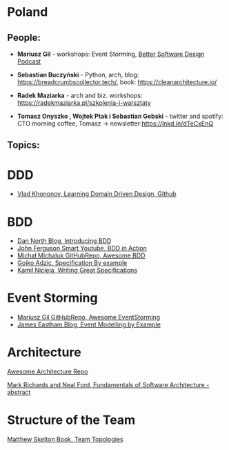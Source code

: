 # Poland

## People:

- <b>Mariusz Gil</b> - workshops: Event Storming, [Better Software Design Podcast](https://bettersoftwaredesign.pl/)

- <b>Sebastian Buczyński</b> - Python, arch, blog: https://breadcrumbscollector.tech/, book: https://cleanarchitecture.io/

- <b>Radek Maziarka</b> - arch and biz. workshops: https://radekmaziarka.pl/szkolenia-i-warsztaty

- <b>Tomasz Onyszko , Wojtek Ptak i Sebastian Gebski</b> - twitter and spotify: CTO morning coffee, Tomasz -> newsletter:https://lnkd.in/dTeCxEnQ  

## Topics:

# DDD
- [Vlad Khononov, Learning Domain Driven Design, Github](https://github.com/vladikk/learning-ddd)

# BDD
- [Dan North Blog, Introducing BDD](https://dannorth.net/introducing-bdd/)
- [John Ferguson Smart Youtube, BDD in Action](https://www.youtube.com/watch?v=hdBxLZ8f82Y)
- [Michał Michaluk GitHubRepo, Awesome BDD](https://github.com/msz13/Awesome-BDD/blob/main/README.md)
- [Gojko Adzic, Specification By example](https://gojko.net/books/specification-by-example/)
- [Kamil Nicieja, Writing Great Specifications](https://www.manning.com/books/writing-great-specifications)

# Event Storming
- [Mariusz Gil GitHubRepo, Awesome EventStorming](https://github.com/mariuszgil/awesome-eventstorming)
- [James Eastham Blog, Event Modelling by Example](https://jameseastham.co.uk/post/software-development/event-modelling-by-example/)

# Architecture
[Awesome Architecture Repo](https://awesome-architecture.com/)

[Mark Richards and Neal Ford, Fundamentals of Software Architecture - abstract](https://yoan-thirion.gitbook.io/knowledge-base/software-architecture/fundamentals-of-software-architecture)

# Structure of the Team
[Matthew Skelton Book, Team Topologies](https://awesome-architecture.com/)

